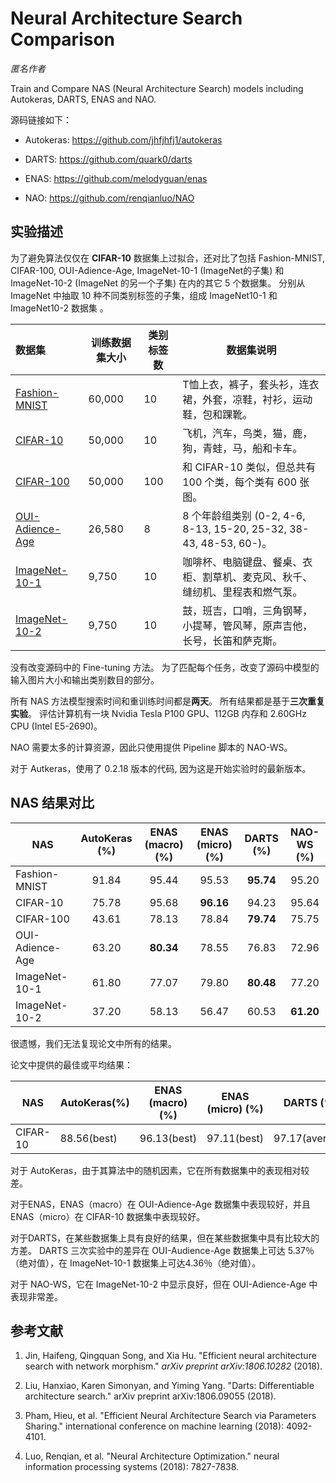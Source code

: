 # Neural Architecture Search Comparison

*匿名作者*

Train and Compare NAS (Neural Architecture Search) models including Autokeras, DARTS, ENAS and NAO.

源码链接如下：

- Autokeras: <https://github.com/jhfjhfj1/autokeras>

- DARTS: <https://github.com/quark0/darts>

- ENAS: <https://github.com/melodyguan/enas>

- NAO: <https://github.com/renqianluo/NAO>

## 实验描述

为了避免算法仅仅在 **CIFAR-10** 数据集上过拟合，还对比了包括 Fashion-MNIST, CIFAR-100, OUI-Adience-Age, ImageNet-10-1 (ImageNet的子集) 和 ImageNet-10-2 (ImageNet 的另一个子集) 在内的其它 5 个数据集。 分别从 ImageNet 中抽取 10 种不同类别标签的子集，组成 ImageNet10-1 和 ImageNet10-2 数据集 。

| 数据集                                                                                     | 训练数据集大小 | 类别标签数 | 数据集说明                                                       |
|:--------------------------------------------------------------------------------------- | ------- | ----- | ----------------------------------------------------------- |
| [Fashion-MNIST](https://github.com/zalandoresearch/fashion-mnist)                       | 60,000  | 10    | T恤上衣，裤子，套头衫，连衣裙，外套，凉鞋，衬衫，运动鞋，包和踝靴。                          |
| [CIFAR-10](https://www.cs.toronto.edu/~kriz/cifar.html)                                 | 50,000  | 10    | 飞机，汽车，鸟类，猫，鹿，狗，青蛙，马，船和卡车。                                   |
| [CIFAR-100](https://www.cs.toronto.edu/~kriz/cifar.html)                                | 50,000  | 100   | 和 CIFAR-10 类似，但总共有 100 个类，每个类有 600 张图。                      |
| [OUI-Adience-Age](https://talhassner.github.io/home/projects/Adience/Adience-data.html) | 26,580  | 8     | 8 个年龄组类别 (0-2, 4-6, 8-13, 15-20, 25-32, 38-43, 48-53, 60-)。 |
| [ImageNet-10-1](http://www.image-net.org/)                                              | 9,750   | 10    | 咖啡杯、电脑键盘、餐桌、衣柜、割草机、麦克风、秋千、缝纫机、里程表和燃气泵。                      |
| [ImageNet-10-2](http://www.image-net.org/)                                              | 9,750   | 10    | 鼓，班吉，口哨，三角钢琴，小提琴，管风琴，原声吉他，长号，长笛和萨克斯。                        |

没有改变源码中的 Fine-tuning 方法。 为了匹配每个任务，改变了源码中模型的输入图片大小和输出类别数目的部分。

所有 NAS 方法模型搜索时间和重训练时间都是**两天**。 所有结果都是基于**三次重复实验**。 评估计算机有一块 Nvidia Tesla P100 GPU、112GB 内存和 2.60GHz CPU (Intel E5-2690)。

NAO 需要太多的计算资源，因此只使用提供 Pipeline 脚本的 NAO-WS。

对于 Autkeras，使用了 0.2.18 版本的代码, 因为这是开始实验时的最新版本。

## NAS 结果对比

| NAS             | AutoKeras (%) | ENAS (macro) (%) | ENAS (micro) (%) | DARTS (%) | NAO-WS (%) |
| --------------- |:-------------:|:----------------:|:----------------:|:---------:|:----------:|
| Fashion-MNIST   |     91.84     |      95.44       |      95.53       | **95.74** |   95.20    |
| CIFAR-10        |     75.78     |      95.68       |    **96.16**     |   94.23   |   95.64    |
| CIFAR-100       |     43.61     |      78.13       |      78.84       | **79.74** |   75.75    |
| OUI-Adience-Age |     63.20     |    **80.34**     |      78.55       |   76.83   |   72.96    |
| ImageNet-10-1   |     61.80     |      77.07       |      79.80       | **80.48** |   77.20    |
| ImageNet-10-2   |     37.20     |      58.13       |      56.47       |   60.53   | **61.20**  |

很遗憾，我们无法复现论文中所有的结果。

论文中提供的最佳或平均结果：

| NAS       | AutoKeras(%) | ENAS (macro) (%) | ENAS (micro) (%) |   DARTS (%)    | NAO-WS (%)  |
| --------- | ------------ |:----------------:|:----------------:|:--------------:|:-----------:|
| CIFAR- 10 | 88.56(best)  |   96.13(best)    |   97.11(best)    | 97.17(average) | 96.47(best) |

对于 AutoKeras，由于其算法中的随机因素，它在所有数据集中的表现相对较差。

对于ENAS，ENAS（macro）在 OUI-Adience-Age 数据集中表现较好，并且 ENAS（micro）在 CIFAR-10 数据集中表现较好。

对于DARTS，在某些数据集上具有良好的结果，但在某些数据集中具有比较大的方差。 DARTS 三次实验中的差异在 OUI-Audience-Age 数据集上可达 5.37％（绝对值），在 ImageNet-10-1 数据集上可达4.36％（绝对值）。

对于 NAO-WS，它在 ImageNet-10-2 中显示良好，但在 OUI-Adience-Age 中表现非常差。

## 参考文献

1. Jin, Haifeng, Qingquan Song, and Xia Hu. "Efficient neural architecture search with network morphism." *arXiv preprint arXiv:1806.10282* (2018).

2. Liu, Hanxiao, Karen Simonyan, and Yiming Yang. "Darts: Differentiable architecture search." arXiv preprint arXiv:1806.09055 (2018).

3. Pham, Hieu, et al. "Efficient Neural Architecture Search via Parameters Sharing." international conference on machine learning (2018): 4092-4101.

4. Luo, Renqian, et al. "Neural Architecture Optimization." neural information processing systems (2018): 7827-7838.